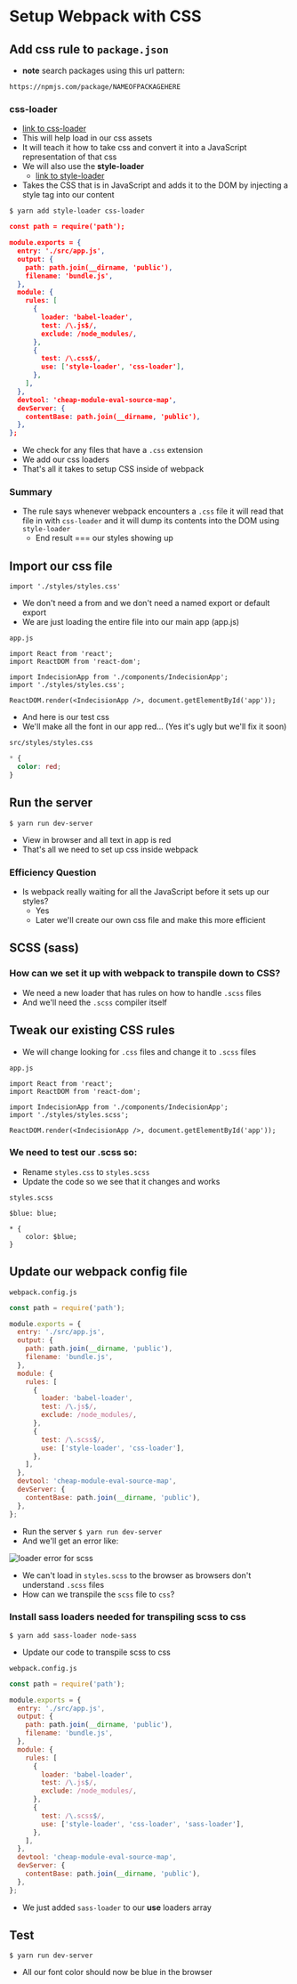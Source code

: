 # Setup Webpack with CSS
## Add css rule to `package.json`

* **note** search packages using this url pattern:

`https://npmjs.com/package/NAMEOFPACKAGEHERE`

### css-loader
* [link to css-loader](https://www.npmjs.com/package/css-loader)
* This will help load in our css assets
* It will teach it how to take css and convert it into a JavaScript representation of that css
* We will also use the **style-loader**
    - [link to style-loader](https://www.npmjs.com/package/style-loader)
* Takes the CSS that is in JavaScript and adds it to the DOM by injecting a style tag into our content

`$ yarn add style-loader css-loader`

```json
const path = require('path');

module.exports = {
  entry: './src/app.js',
  output: {
    path: path.join(__dirname, 'public'),
    filename: 'bundle.js',
  },
  module: {
    rules: [
      {
        loader: 'babel-loader',
        test: /\.js$/,
        exclude: /node_modules/,
      },
      {
        test: /\.css$/,
        use: ['style-loader', 'css-loader'],
      },
    ],
  },
  devtool: 'cheap-module-eval-source-map',
  devServer: {
    contentBase: path.join(__dirname, 'public'),
  },
};
```

* We check for any files that have a `.css` extension
* We add our css loaders
* That's all it takes to setup CSS inside of webpack

### Summary
* The rule says whenever webpack encounters a `.css` file it will read that file in with `css-loader` and it will dump its contents into the DOM using `style-loader`
    - End result === our styles showing up

## Import our css file
`import './styles/styles.css'`

* We don't need a from and we don't need a named export or default export
* We are just loading the entire file into our main app (app.js)

`app.js`

```
import React from 'react';
import ReactDOM from 'react-dom';

import IndecisionApp from './components/IndecisionApp';
import './styles/styles.css';

ReactDOM.render(<IndecisionApp />, document.getElementById('app'));
```

* And here is our test css
* We'll make all the font in our app red... (Yes it's ugly but we'll fix it soon)

`src/styles/styles.css`

```css
* {
  color: red;
}
```

## Run the server
`$ yarn run dev-server`

* View in browser and all text in app is red
* That's all we need to set up css inside webpack

### Efficiency Question
* Is webpack really waiting for all the JavaScript before it sets up our styles?
    - Yes
    - Later we'll create our own css file and make this more efficient

## SCSS (sass)
### How can we set it up with webpack to transpile down to CSS?
* We need a new loader that has rules on how to handle `.scss` files
* And we'll need the `.scss` compiler itself

## Tweak our existing CSS rules
* We will change looking for `.css` files and change it to `.scss` files

`app.js`

```
import React from 'react';
import ReactDOM from 'react-dom';

import IndecisionApp from './components/IndecisionApp';
import './styles/styles.scss';

ReactDOM.render(<IndecisionApp />, document.getElementById('app'));
```

### We need to test our .scss so:
* Rename `styles.css` to `styles.scss`
* Update the code so we see that it changes and works

`styles.scss`

```
$blue: blue;

* {
    color: $blue;
}
```

## Update our webpack config file
`webpack.config.js`

```js
const path = require('path');

module.exports = {
  entry: './src/app.js',
  output: {
    path: path.join(__dirname, 'public'),
    filename: 'bundle.js',
  },
  module: {
    rules: [
      {
        loader: 'babel-loader',
        test: /\.js$/,
        exclude: /node_modules/,
      },
      {
        test: /\.scss$/,
        use: ['style-loader', 'css-loader'],
      },
    ],
  },
  devtool: 'cheap-module-eval-source-map',
  devServer: {
    contentBase: path.join(__dirname, 'public'),
  },
};
```

* Run the server `$ yarn run dev-server`
* And we'll get an error like:

![loader error for scss](https://i.imgur.com/ODqP7fc.png)

* We can't load in `styles.scss` to the browser as browsers don't understand `.scss` files
* How can we transpile the `scss` file to `css`?

### Install sass loaders needed for transpiling scss to css
`$ yarn add sass-loader node-sass`

* Update our code to transpile scss to css

`webpack.config.js`

```js
const path = require('path');

module.exports = {
  entry: './src/app.js',
  output: {
    path: path.join(__dirname, 'public'),
    filename: 'bundle.js',
  },
  module: {
    rules: [
      {
        loader: 'babel-loader',
        test: /\.js$/,
        exclude: /node_modules/,
      },
      {
        test: /\.scss$/,
        use: ['style-loader', 'css-loader', 'sass-loader'],
      },
    ],
  },
  devtool: 'cheap-module-eval-source-map',
  devServer: {
    contentBase: path.join(__dirname, 'public'),
  },
};
```

* We just added `sass-loader` to our **use** loaders array

## Test
`$ yarn run dev-server`

* All our font color should now be blue in the browser
